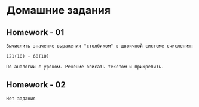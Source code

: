 # Домашние задания

## Homework - 01

```
Вычислить значение выражения "столбиком" в двоичной системе счисления:

121(10) - 68(10)

По аналогии с уроком. Решение описать текстом и прикрепить.
```

## Homework - 02

```
Нет задания
```
